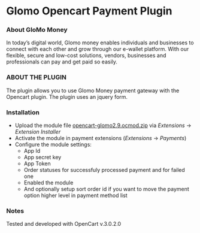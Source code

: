 # Glomo Opencart Payment Plugin

### About GloMo Money

In today’s digital world, Glomo money enables individuals and businesses to connect with each other and grow through our e-wallet platform. With our flexible, secure and low-cost solutions, vendors, businesses and professionals can pay and get paid so easily.

 ### ABOUT THE PLUGIN

The plugin allows you to use Glomo Money payment gateway with the Opencart plugin. The plugin uses an jquery form.

### Installation

* Upload the module file [opencart-glomo2.9.ocmod.zip](https://github.com/glomoapp/glomo_prestashop_payment_plugin/blob/master/opencart-glomo2.9.ocmod.zip) via _Extensions_ -> _Extension Installer_
* Activate the module in payment extensions (_Extensions_ -> _Payments_)
* Configure the module settings:
  * App Id
  * App secret key
  * App Token
  * Order statuses for successfuly processed payment and for failed one
  * Enabled the module
  * And optionally setup sort order id if you want to move the payment
    option higher level in payment method list

### Notes

Tested and developed with OpenCart v.3.0.2.0
